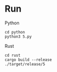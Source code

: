 # Run

Python
```
cd python
python3 5.py
```

Rust

```
cd rust
cargo build --release
./target/release/5
```
